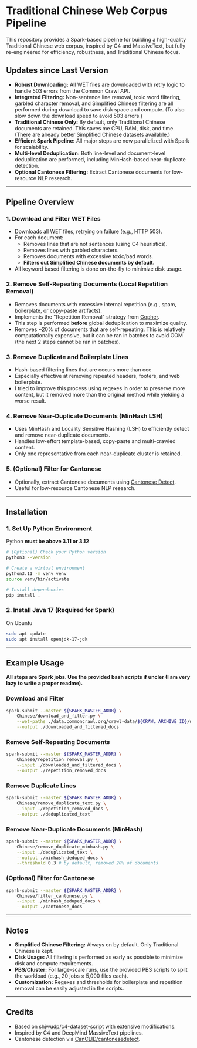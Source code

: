 # Traditional Chinese Web Corpus Pipeline

This repository provides a Spark-based pipeline for building a high-quality Traditional Chinese web corpus, inspired by C4 and MassiveText, but fully re-engineered for efficiency, robustness, and Traditional Chinese focus.

## Updates since Last Version

- **Robust Downloading:** All WET files are downloaded with retry logic to handle 503 errors from the Common Crawl API.
- **Integrated Filtering:** Non-sentence line removal, toxic word filtering, garbled character removal, and Simplified Chinese filtering are all performed during download to save disk space and compute. (To also slow down the download speed to avoid 503 errors.)
- **Traditional Chinese Only:** By default, only Traditional Chinese documents are retained. This saves me CPU, RAM, disk, and time. (There are already better Simplified Chinese datasets available.)
- **Efficient Spark Pipeline:** All major steps are now parallelized with Spark for scalability.
- **Multi-level Deduplication:** Both line-level and document-level deduplication are performed, including MinHash-based near-duplicate detection.
- **Optional Cantonese Filtering:** Extract Cantonese documents for low-resource NLP research.

---

## Pipeline Overview

### 1. Download and Filter WET Files

- Downloads all WET files, retrying on failure (e.g., HTTP 503).
- For each document:
  - Removes lines that are not sentences (using C4 heuristics).
  - Removes lines with garbled characters.
  - Removes documents with excessive toxic/bad words.
  - **Filters out Simplified Chinese documents by default.**
- All keyword based filtering is done on-the-fly to minimize disk usage.

### 2. Remove Self-Repeating Documents (Local Repetition Removal)

- Removes documents with excessive internal repetition (e.g., spam, boilerplate, or copy-paste artifacts).
- Implements the "Repetition Removal" strategy from [Gopher](https://arxiv.org/abs/2112.11446).
- This step is performed **before** global deduplication to maximize quality.
- Removes ~20% of documents that are self-repeating. This is relatively computationally expensive, but it can be ran in batches to avoid OOM (the next 2 steps cannot be ran in batches).

### 3. Remove Duplicate and Boilerplate Lines

- Hash-based filtering lines that are occurs more than oce
- Especially effective at removing repeated headers, footers, and web boilerplate.
- I tried to improve this process using regexes in order to preserve more content, but it removed more than the original method while yielding a worse result.

### 4. Remove Near-Duplicate Documents (MinHash LSH)

- Uses MinHash and Locality Sensitive Hashing (LSH) to efficiently detect and remove near-duplicate documents.
- Handles low-effort template-based, copy-paste and multi-crawled content.
- Only one representative from each near-duplicate cluster is retained.

### 5. (Optional) Filter for Cantonese

- Optionally, extract Cantonese documents using [Cantonese Detect](https://github.com/CanCLID/cantonesedetect).
- Useful for low-resource Cantonese NLP research.

---


## Installation

### 1. Set Up Python Environment

Python **must be above 3.11 or 3.12** 

```bash
# (Optional) Check your Python version
python3 --version

# Create a virtual environment 
python3.11 -m venv venv
source venv/bin/activate

# Install dependencies
pip install .
```

### 2. Install Java 17 (Required for Spark)
On Ubuntu 

```bash
sudo apt update
sudo apt install openjdk-17-jdk
```

---


## Example Usage

**All steps are Spark jobs. Use the provided bash scripts if uncler (I am very lazy to write a proper readme).**

### Download and Filter

```bash
spark-submit --master ${SPARK_MASTER_ADDR} \
    Chinese/download_and_filter.py \
    --wet-paths ./data.commoncrawl.org/crawl-data/${CRAWL_ARCHIVE_ID}/wet.paths.gz \
    --output ./downloaded_and_filtered_docs
```

### Remove Self-Repeating Documents

```bash
spark-submit --master ${SPARK_MASTER_ADDR} \
    Chinese/repetition_removal.py \
    --input ./downloaded_and_filtered_docs \
    --output ./repetition_removed_docs
```

### Remove Duplicate Lines

```bash
spark-submit --master ${SPARK_MASTER_ADDR} \
    Chinese/remove_duplicate_text.py \
    --input ./repetition_removed_docs \
    --output ./deduplicated_text
```

### Remove Near-Duplicate Documents (MinHash)

```bash
spark-submit --master ${SPARK_MASTER_ADDR} \
    Chinese/remove_duplicate_minhash.py \
    --input ./deduplicated_text \
    --output ./minhash_deduped_docs \
    --threshold 0.3 # by default, removed 20% of documents
```

### (Optional) Filter for Cantonese

```bash
spark-submit --master ${SPARK_MASTER_ADDR} \
    Chinese/filter_cantonese.py \
    --input ./minhash_deduped_docs \
    --output ./cantonese_docs
```

---

## Notes

- **Simplified Chinese Filtering:** Always on by default. Only Traditional Chinese is kept.
- **Disk Usage:** All filtering is performed as early as possible to minimize disk and compute requirements.
- **PBS/Cluster:** For large-scale runs, use the provided PBS scripts to split the workload (e.g., 20 jobs × 5,000 files each).
- **Customization:** Regexes and thresholds for boilerplate and repetition removal can be easily adjusted in the scripts.

---

## Credits

- Based on [shjwudp/c4-dataset-script](https://github.com/shjwudp/c4-dataset-script) with extensive modifications.
- Inspired by C4 and DeepMind MassiveText pipelines.
- Cantonese detection via [CanCLID/cantonesedetect](https://github.com/CanCLID/cantonesedetect).

